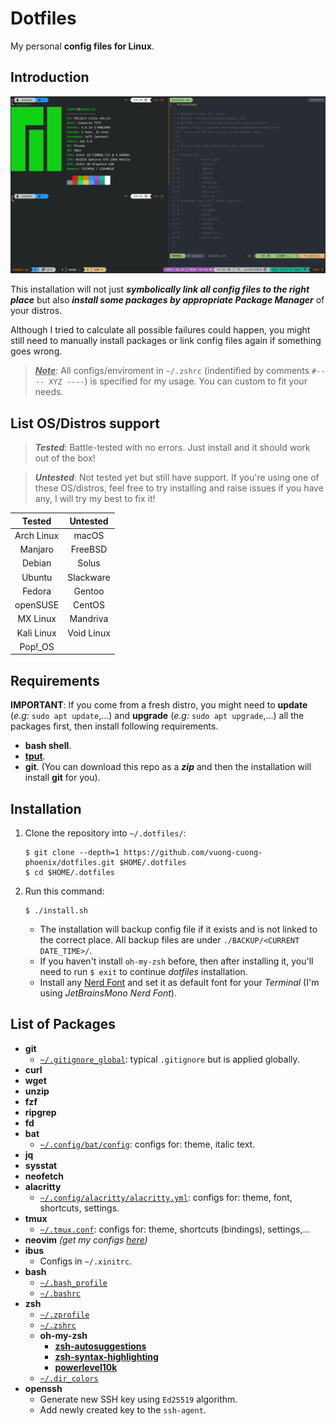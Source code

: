 # Dotfiles

My personal **config files for Linux**.

## Introduction

![Demo Image](./.github/images/demo.png)

This installation will not just **_symbolically link all config files to the right place_** but also **_install some packages by appropriate Package Manager_** of your distros.

Although I tried to calculate all possible failures could happen, you might still need to manually install packages or link config files again if something goes wrong.

> <u>**_Note_**</u>: All configs/enviroment in `~/.zshrc` (indentified by comments `#---- XYZ ----`) is specified for my usage. You can custom to fit your needs.

## List OS/Distros support

> **_Tested_**: Battle-tested with no errors. Just install and it should work out of the box!

> **_Untested_**: Not tested yet but still have support. If you're using one of these OS/distros, feel free to try installing and raise issues if you have any, I will try my best to fix it!

| **Tested** | **Untested** |
| :--------: | :----------: |
| Arch Linux |    macOS     |
|  Manjaro   |   FreeBSD    |
|   Debian   |    Solus     |
|   Ubuntu   |  Slackware   |
|   Fedora   |    Gentoo    |
|  openSUSE  |    CentOS    |
|  MX Linux  |   Mandriva   |
| Kali Linux |  Void Linux  |
|  Pop!\_OS  |              |

## Requirements

**IMPORTANT**: If you come from a fresh distro, you might need to **update** (_e.g:_ `sudo apt update`,...) and **upgrade** (_e.g:_ `sudo apt upgrade`,...) all the packages first, then install following requirements.

- **bash shell**.
- [**tput**](https://command-not-found.com/tput).
- **git**. (You can download this repo as a _**zip**_ and then the installation will install **git** for you).

## Installation

1.  Clone the repository into `~/.dotfiles/`:

    ```shell
    $ git clone --depth=1 https://github.com/vuong-cuong-phoenix/dotfiles.git $HOME/.dotfiles
    $ cd $HOME/.dotfiles
    ```

2.  Run this command:

    ```shell
    $ ./install.sh
    ```

    - The installation will backup config file if it exists and is not linked to the correct place. All backup files are under `./BACKUP/<CURRENT DATE_TIME>/`.
    - If you haven't install `oh-my-zsh` before, then after installing it, you'll need to run `$ exit` to continue _dotfiles_ installation.
    - Install any [Nerd Font](https://github.com/ryanoasis/nerd-fonts) and set it as default font for your _Terminal_ (I'm using _JetBrainsMono Nerd Font_).

## List of Packages

- **git**
  - [`~/.gitignore_global`](./git/.gitignore_global): typical `.gitignore` but is applied globally.
- **curl**
- **wget**
- **unzip**
- **fzf**
- **ripgrep**
- **fd**
- **bat**
  - [`~/.config/bat/config`](./.config/bat/config): configs for: theme, italic text.
- **jq**
- **sysstat**
- **neofetch**
- **alacritty**
  - [`~/.config/alacritty/alacritty.yml`](./.config/alacritty/alacritty.yml): configs for: theme, font, shortcuts, settings.
- **tmux**
  - [`~/.tmux.conf`](./terminal/.tmux.conf): configs for: theme, shortcuts (bindings), settings,...
- **neovim** _(get my configs [here](https://github.com/vuong-cuong-phoenix/neovim-config))_
- **ibus**
  - Configs in `~/.xinitrc`.
- **bash**
  - [`~/.bash_profile`](./shell/.bash_profile)
  - [`~/.bashrc`](./shell/.bashrc)
- **zsh**
  - [`~/.zprofile`](./shell/.zprofile)
  - [`~/.zshrc`](./shell/.zshrc)
  - **oh-my-zsh**
    - [**zsh-autosuggestions**](https://github.com/zsh-users/zsh-autosuggestions)
    - [**zsh-syntax-highlighting**](https://github.com/zsh-users/zsh-syntax-highlighting)
    - [**powerlevel10k**](https://github.com/romkatv/powerlevel10k)
  - [`~/.dir_colors`](./shell/.dir_colors)
- **openssh**
  - Generate new SSH key using `Ed25519` algorithm.
  - Add newly created key to the `ssh-agent`.
